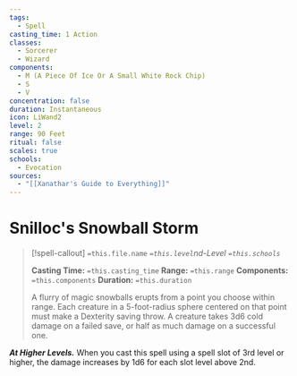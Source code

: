 ```yaml
---
tags:
  - Spell
casting_time: 1 Action
classes:
  - Sorcerer
  - Wizard
components:
  - M (A Piece Of Ice Or A Small White Rock Chip)
  - S
  - V
concentration: false
duration: Instantaneous
icon: LiWand2
level: 2
range: 90 Feet
ritual: false
scales: true
schools:
  - Evocation
sources:
  - "[[Xanathar's Guide to Everything]]"
---
```


# Snilloc's Snowball Storm

>[!spell-callout] `=this.file.name`
>*`=this.level`nd-Level `=this.schools`*
>
>**Casting Time:** `=this.casting_time`
>**Range:** `=this.range`
>**Components:** `=this.components`
>**Duration:** `=this.duration`
>
>A flurry of magic snowballs erupts from a point you choose within range. Each creature in a 5-foot-radius sphere centered on that point must make a Dexterity saving throw. A creature takes 3d6 cold damage on a failed save, or half as much damage on a successful one.
>
>
***At Higher Levels.*** When you cast this spell using a spell slot of 3rd level or higher, the damage increases by 1d6 for each slot level above 2nd.
